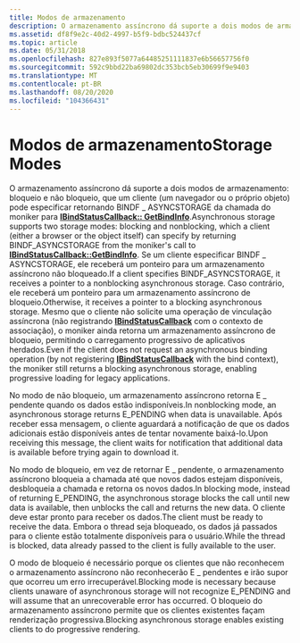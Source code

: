 ```yaml
---
title: Modos de armazenamento
description: O armazenamento assíncrono dá suporte a dois modos de armazenamento que bloqueiam e não bloqueiam, que um cliente (um navegador ou o próprio objeto) pode especificar retornando BINDF \_ ASYNCSTORAGE da chamada do moniker para IBindStatusCallback GetBindInfo.
ms.assetid: df8f9e2c-40d2-4997-b5f9-bdbc524437cf
ms.topic: article
ms.date: 05/31/2018
ms.openlocfilehash: 827e893f5077a64485251111837e6b56657756f0
ms.sourcegitcommit: 592c9bbd22ba69802dc353bcb5eb30699f9e9403
ms.translationtype: MT
ms.contentlocale: pt-BR
ms.lasthandoff: 08/20/2020
ms.locfileid: "104366431"
---
```

# <a name="storage-modes"></a><span data-ttu-id="ae645-103">Modos de armazenamento</span><span class="sxs-lookup"><span data-stu-id="ae645-103">Storage Modes</span></span>

<span data-ttu-id="ae645-104">O armazenamento assíncrono dá suporte a dois modos de armazenamento: bloqueio e não bloqueio, que um cliente (um navegador ou o próprio objeto) pode especificar retornando BINDF \_ ASYNCSTORAGE da chamada do moniker para [**IBindStatusCallback:: GetBindInfo**](/previous-versions/windows/internet-explorer/ie-developer/platform-apis/ms775058(v=vs.85)).</span><span class="sxs-lookup"><span data-stu-id="ae645-104">Asynchronous storage supports two storage modes: blocking and nonblocking, which a client (either a browser or the object itself) can specify by returning BINDF\_ASYNCSTORAGE from the moniker's call to [**IBindStatusCallback::GetBindInfo**](/previous-versions/windows/internet-explorer/ie-developer/platform-apis/ms775058(v=vs.85)).</span></span> <span data-ttu-id="ae645-105">Se um cliente especificar BINDF \_ ASYNCSTORAGE, ele receberá um ponteiro para um armazenamento assíncrono não bloqueado.</span><span class="sxs-lookup"><span data-stu-id="ae645-105">If a client specifies BINDF\_ASYNCSTORAGE, it receives a pointer to a nonblocking asynchronous storage.</span></span> <span data-ttu-id="ae645-106">Caso contrário, ele receberá um ponteiro para um armazenamento assíncrono de bloqueio.</span><span class="sxs-lookup"><span data-stu-id="ae645-106">Otherwise, it receives a pointer to a blocking asynchronous storage.</span></span> <span data-ttu-id="ae645-107">Mesmo que o cliente não solicite uma operação de vinculação assíncrona (não registrando [**IBindStatusCallback**](/previous-versions/windows/internet-explorer/ie-developer/platform-apis/ms775060(v=vs.85)) com o contexto de associação), o moniker ainda retorna um armazenamento assíncrono de bloqueio, permitindo o carregamento progressivo de aplicativos herdados.</span><span class="sxs-lookup"><span data-stu-id="ae645-107">Even if the client does not request an asynchronous binding operation (by not registering [**IBindStatusCallback**](/previous-versions/windows/internet-explorer/ie-developer/platform-apis/ms775060(v=vs.85)) with the bind context), the moniker still returns a blocking asynchronous storage, enabling progressive loading for legacy applications.</span></span>

<span data-ttu-id="ae645-108">No modo de não bloqueio, um armazenamento assíncrono retorna E \_ pendente quando os dados estão indisponíveis.</span><span class="sxs-lookup"><span data-stu-id="ae645-108">In nonblocking mode, an asynchronous storage returns E\_PENDING when data is unavailable.</span></span> <span data-ttu-id="ae645-109">Após receber essa mensagem, o cliente aguardará a notificação de que os dados adicionais estão disponíveis antes de tentar novamente baixá-lo.</span><span class="sxs-lookup"><span data-stu-id="ae645-109">Upon receiving this message, the client waits for notification that additional data is available before trying again to download it.</span></span>

<span data-ttu-id="ae645-110">No modo de bloqueio, em vez de retornar E \_ pendente, o armazenamento assíncrono bloqueia a chamada até que novos dados estejam disponíveis, desbloqueia a chamada e retorna os novos dados.</span><span class="sxs-lookup"><span data-stu-id="ae645-110">In blocking mode, instead of returning E\_PENDING, the asynchronous storage blocks the call until new data is available, then unblocks the call and returns the new data.</span></span> <span data-ttu-id="ae645-111">O cliente deve estar pronto para receber os dados.</span><span class="sxs-lookup"><span data-stu-id="ae645-111">The client must be ready to receive the data.</span></span> <span data-ttu-id="ae645-112">Embora o thread seja bloqueado, os dados já passados para o cliente estão totalmente disponíveis para o usuário.</span><span class="sxs-lookup"><span data-stu-id="ae645-112">While the thread is blocked, data already passed to the client is fully available to the user.</span></span>

<span data-ttu-id="ae645-113">O modo de bloqueio é necessário porque os clientes que não reconhecem o armazenamento assíncrono não reconhecerão E \_ pendentes e irão supor que ocorreu um erro irrecuperável.</span><span class="sxs-lookup"><span data-stu-id="ae645-113">Blocking mode is necessary because clients unaware of asynchronous storage will not recognize E\_PENDING and will assume that an unrecoverable error has occurred.</span></span> <span data-ttu-id="ae645-114">O bloqueio do armazenamento assíncrono permite que os clientes existentes façam renderização progressiva.</span><span class="sxs-lookup"><span data-stu-id="ae645-114">Blocking asynchronous storage enables existing clients to do progressive rendering.</span></span>

 

 